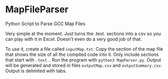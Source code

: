 # MapFileParser
Python Script to Parse GCC Map Files

Very simple at the moment. Just turns the .text. sections into a csv so you can play with it in Excel. Doesn't even do a very good job of that.

To use it, create a file called `inputMap.txt`. Copy the section of the map file that shows the size of all the compiled code into it. Only include sections that start with `.text.`. Run the program with `python3 MapParser.py`. Output will be generated and stored in files `outputMap.csv` and `outputSummary.csv`. Output is delimited with tabs. 

